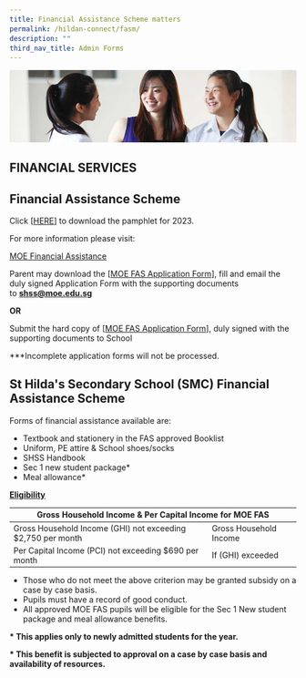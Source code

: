 ```yaml
---
title: Financial Assistance Scheme matters
permalink: /hildan-connect/fasm/
description: ""
third_nav_title: Admin Forms
---
```

![](/images/Information/Financial%20Services%20Banner.jpg)

FINANCIAL SERVICES
------------------

Financial Assistance Scheme
---------------------------

Click&nbsp;[[HERE](/files/2023%20MOE%20FAS%20Criteria.pdf)] to download the pamphlet for 2023.

  

For more information please visit:&nbsp;

[MOE Financial Assistance](https://www.moe.gov.sg/financial-matters/financial-assistance)

  

Parent may download the&nbsp;[[MOE FAS Application Form](/files/2023%20SHSS%20FAS%20caa%20SEPT%202022.pdf)], fill and email the duly signed Application Form with the supporting documents to&nbsp;**[shss@moe.edu.sg](mailto:shss@moe.edu.sg)**

**OR**

  

Submit the hard copy of&nbsp;[[MOE FAS Application Form](/files/2023%20SHSS%20FAS%20caa%20SEPT%202022.pdf)], duly signed with the supporting documents to School

  

\*\*\*Incomplete application forms will not be processed.

  

St Hilda's Secondary School (SMC) Financial Assistance Scheme
-------------------------------------------------------------

Forms of financial assistance available are:

*   Textbook and stationery in the FAS approved Booklist
*   Uniform, PE attire &amp; School shoes/socks&nbsp;
*   SHSS Handbook&nbsp;
*   Sec 1 new student package\*&nbsp;
*   Meal allowance\*

  
**<u>Eligibility</u>**

<table>
<thead>
  <tr>
    <th colspan="2">Gross Household Income &amp; Per Capital Income for MOE FAS</th>
  </tr>
</thead>
<tbody>
  <tr>
    <td>Gross Household Income (GHI) not exceeding $2,750 per month</td>
    <td>Gross Household Income</td>
  </tr>
  <tr>
    <td>Per Capital Income (PCI) not exceeding $690 per month</td>
    <td>If (GHI) exceeded</td>
  </tr>
</tbody>
</table>


*   Those who do not meet the above criterion may be granted subsidy on a case by case basis.&nbsp;
*   Pupils must have a record of good conduct.&nbsp;
*   All approved MOE FAS pupils will be eligible for the Sec 1 New student package and meal allowance benefits.

**\* This applies only to newly admitted students for the year.**

**\* This benefit is subjected to approval on a case by case basis and availability of resources.**